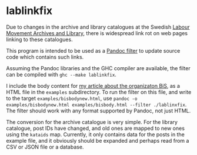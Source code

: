 # lablinkfix
Due to changes in the archive and library catalogues at the Swedish [Labour
Movement Archives and Library](http://www.arbark.se/en/), there is widespread
link rot on web pages linking to these catalogues.

This program is intended to be used as a [Pandoc
filter](http://pandoc.org/scripting.html) to update source code which contains
such links.

Assuming the Pandoc libraries and the GHC compiler are available, the filter
can be compiled with `ghc --make lablinkfix`.

I include the body content for [my article about the organizaton
BiS](http://www.arbark.se/2014/11/foreningen-bibliotek-i-samhalle/), as a HTML
file in the `examples` subdirectory. To run the filter on this file, and write
to the target `examples/bisbodynew.html`, use 
`pandoc -o examples/bisbodynew.html examples/bisbody.html --filter ./lablinxfix`.
The filter should work with any format supported by Pandoc, not just HTML.

The conversion for the archive catalogue is very simple. For the library
catalogue, post IDs have changed, and old ones are mapped to new ones using the
`kataids` map. Currently, it only contains data for the posts in the example
file, and it obviously should be expanded and perhaps read from a CSV or JSON file
or a database.
